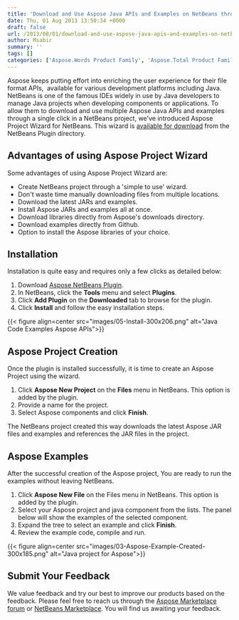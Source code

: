 ```yaml
---
title: 'Download and Use Aspose Java APIs and Examples on NetBeans through Aspose Project Wizard'
date: Thu, 01 Aug 2013 13:50:34 +0000
draft: false
url: /2013/08/01/download-and-use-aspose-java-apis-and-examples-on-netbeans-through-aspose-project-wizard/
author: Msabir
summary: ''
tags: []
categories: ['Aspose.Words Product Family', 'Aspose.Total Product Family', 'Aspose.PDF Product Family', 'Aspose.Cells Product Family', 'Aspose.Email Product Family', 'Aspose.Slides Product Family', 'Aspose.Imaging Product Family', 'Aspose.BarCode Product Family', 'Aspose.OCR Product Family']
---
```


Aspose keeps putting effort into enriching the user experience for their file format APIs,  available for various development platforms including Java. NetBeans is one of the famous IDEs widely in use by Java developers to manage Java projects when developing components or applications. To allow them to download and use multiple Aspose Java APIs and examples through a single click in a NetBeans project, we've introduced Aspose Project Wizard for NetBeans. This wizard is [available for download][1] from the NetBeans Plugin directory.

## Advantages of using Aspose Project Wizard

Some advantages of using Aspose Project Wizard are:

*   Create NetBeans project through a 'simple to use' wizard.
*   Don't waste time manually downloading files from multiple locations.
*   Download the latest JARs and examples.
*   Install Aspose JARs and examples all at once.
*   Download libraries directly from Aspose's downloads directory.
*   Download examples directly from Github.
*   Option to install the Aspose libraries of your choice.

## Installation

Installation is quite easy and requires only a few clicks as detailed below:

1.  Download [Aspose NetBeans Plugin][2].[](https://blog.aspose.com/wp-content/uploads/sites/2/2013/08/Download.png)
2.  In NetBeans, click the **Tools** menu and select **Plugins**.[](https://blog.aspose.com/wp-content/uploads/sites/2/2013/08/Tools2Plugins.png)
3.  Click **Add Plugin** on the **Downloaded** tab to browse for the plugin.[](https://blog.aspose.com/wp-content/uploads/sites/2/2013/08/04-Click-Add-Plugins-in-Download-Tab.png)
4.  Click **Install** and follow the easy installation steps.



{{< figure align=center src="images/05-Install-300x206.png" alt="Java Code Examples Aspose APIs">}}


## Aspose Project Creation

Once the plugin is installed successfully, it is time to create an Aspose Project using the wizard.

1.  Click **Aspose New Project** on the **Files** menu in NetBeans. This option is added by the plugin.
2.  Provide a name for the project.
3.  Select Aspose components and click **Finish**.

The NetBeans project created this way downloads the latest Aspose JAR files and examples and references the JAR files in the project.

## Aspose Examples

After the successful creation of the Aspose project, You are ready to run the examples without leaving NetBeans.

1.  Click **Aspose New File** on the Files menu in NetBeans. This option is added by the plugin.
2.  Select your Aspose project and java component from the lists. The panel below will show the examples of the selected component.
3.  Expand the tree to select an example and click **Finish**.
4.  Review the example code, compile and run.



{{< figure align=center src="images/03-Aspose-Example-Created-300x185.png" alt="Java project for Aspose">}}


## Submit Your Feedback

We value feedback and try our best to improve our products based on the feedback. Please feel free to reach us through the [Aspose Marketplace forum][3] or [NetBeans Marketplace][4]. You will find us awaiting your feedback.




[1]: https://downloads.aspose.com/
[2]: https://downloads.aspose.com/
[3]: http://forum.aspose.com
[4]: https://downloads.aspose.com/




